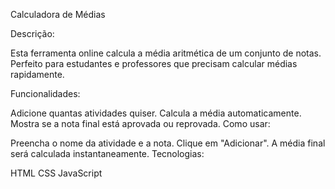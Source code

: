 Calculadora de Médias

Descrição:

Esta ferramenta online calcula a média aritmética de um conjunto de notas. Perfeito para estudantes e professores que precisam calcular médias rapidamente.

Funcionalidades:

Adicione quantas atividades quiser.
Calcula a média automaticamente.
Mostra se a nota final está aprovada ou reprovada.
Como usar:

Preencha o nome da atividade e a nota.
Clique em "Adicionar".
A média final será calculada instantaneamente.
Tecnologias:

HTML
CSS
JavaScript
